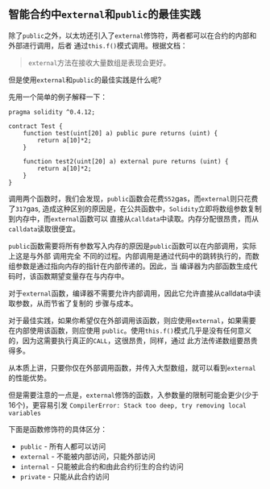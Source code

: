 ## 智能合约中`external`和`public`的最佳实践

除了`public`之外，以太坊还引入了`external`修饰符，两者都可以在合约的内部和外部进行调用，后者
通过`this.f()`模式调用。根据文档：
> `external`方法在接收大量数组是表现会更好。

但是使用`external`和`public`的最佳实践是什么呢?

先用一个简单的例子解释一下：
```solidity
pragma solidity ^0.4.12;

contract Test {
    function test(uint[20] a) public pure returns (uint) {
        return a[10]*2;
    }
    
    function test2(uint[20] a) external pure returns (uint) {
        return a[10]*2;
    }
}
```
调用两个函数时，我们会发现，`public`函数会花费`552`gas，而`external`则只花费了`317`gas,
造成这种区别的原因是，在公共函数中，`Solidity`立即将数组参数复制到内存中，而`external`函数可以
直接从`calldata`中读取。内存分配很昂贵，而从`calldata`读取很便宜。

`public`函数需要将所有参数写入内存的原因是`public`函数可以在内部调用，实际上这是与外部 调用完全
不同的过程。内部调用是通过代码中的跳转执行的，而数组参数是通过指向内存的指针在内部传递的。因此，当
编译器为内部函数生成代码时，该函数期望变量存在与内存中。

对于`external`函数，编译器不需要允许内部调用，因此它允许直接从calldata中读取参数，从而节省了复制的
步骤与成本。

对于最佳实践，如果你希望仅在外部调用该函数，则应使用`external`，如果需要在内部使用该函数，则应使用
`public`。使用`this.f()`模式几乎是没有任何意义的，因为这需要执行真正的`CALL`，这很昂贵，同样，通过
此方法传递数组要昂贵得多。

从本质上讲，只要你仅在外部调用函数，并传入大型数组，就可以看到`external`的性能优势。

但是需要注意的一点是，`external`修饰的函数，入参数量的限制可能会更少(少于16个)，更容易引发
`CompilerError: Stack too deep, try removing local variables`

下面是函数修饰符的具体区分：
- `public` - 所有人都可以访问
- `external` - 不能被内部访问，只能外部访问
- `internal` - 只能被此合约和由此合约衍生的合约访问
- `private` - 只能从此合约访问
